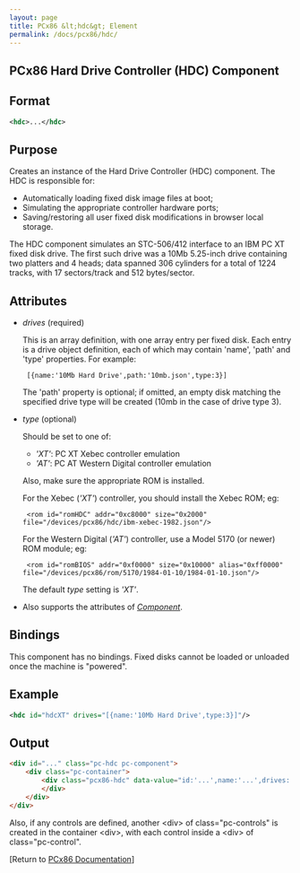 ```yaml
---
layout: page
title: PCx86 &lt;hdc&gt; Element
permalink: /docs/pcx86/hdc/
---
```


PCx86 Hard Drive Controller (HDC) Component
-------------------------------------------

Format
------

```xml
<hdc>...</hdc>
```

Purpose
-------

Creates an instance of the Hard Drive Controller (HDC) component. The HDC is responsible for:

- Automatically loading fixed disk image files at boot;
- Simulating the appropriate controller hardware ports;
- Saving/restoring all user fixed disk modifications in browser local storage.

The HDC component simulates an STC-506/412 interface to an IBM PC XT fixed disk drive.
The first such drive was a 10Mb 5.25-inch drive containing two platters and 4 heads; data spanned 306 cylinders
for a total of 1224 tracks, with 17 sectors/track and 512 bytes/sector.

Attributes
----------

 * *drives* (required)
 
	This is an array definition, with one array entry per fixed disk. Each entry is a drive object definition,
	each of which may contain 'name', 'path' and 'type' properties. For example:
	
		[{name:'10Mb Hard Drive',path:'10mb.json',type:3}]
		
	The 'path' property is optional; if omitted, an empty disk matching the specified drive type will be created
	(10mb in the case of drive type 3).
	
 * *type* (optional)
 
	Should be set to one of:
	
	 * *'XT'*: PC XT Xebec controller emulation
	 * *'AT'*: PC AT Western Digital controller emulation
	
	Also, make sure the appropriate ROM is installed.
	
	For the Xebec (*'XT'*) controller, you should install the Xebec ROM; eg:
	
		<rom id="romHDC" addr="0xc8000" size="0x2000" file="/devices/pcx86/hdc/ibm-xebec-1982.json"/>

	For the Western Digital (*'AT'*) controller, use a Model 5170 (or newer) ROM module; eg:

		<rom id="romBIOS" addr="0xf0000" size="0x10000" alias="0xff0000" file="/devices/pcx86/rom/5170/1984-01-10/1984-01-10.json"/>

	The default *type* setting is *'XT'*.

 * Also supports the attributes of *[Component](/docs/pcx86/component/)*.

Bindings
--------

This component has no bindings. Fixed disks cannot be loaded or unloaded once the machine is "powered".

Example
-------

```xml
<hdc id="hdcXT" drives="[{name:'10Mb Hard Drive',type:3}]"/>
```

Output
------

```html
<div id="..." class="pc-hdc pc-component">
    <div class="pc-container">
        <div class="pcx86-hdc" data-value="id:'...',name:'...',drives:'...'">
        </div>
    </div>
</div>
```

Also, if any controls are defined, another &lt;div&gt; of class="pc-controls" is created in the container &lt;div&gt;,
with each control inside a &lt;div&gt; of class="pc-control".

[Return to [PCx86 Documentation](..)]
